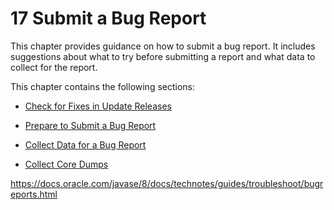 # 17 Submit a Bug Report

This chapter provides guidance on how to submit a bug report. It includes suggestions about what to try before submitting a report and what data to collect for the report.

This chapter contains the following sections:

- [Check for Fixes in Update Releases](17_01_Check_for_Fixes_in_Update_Releases.md)

- [Prepare to Submit a Bug Report](17_02_Prepare_to_Submit_a_Bug_Report.md)

- [Collect Data for a Bug Report](17_03_Collect_Data_for_a_Bug_Report.md)

- [Collect Core Dumps](17_04_Collect_Core_Dumps.md)


<https://docs.oracle.com/javase/8/docs/technotes/guides/troubleshoot/bugreports.html>
